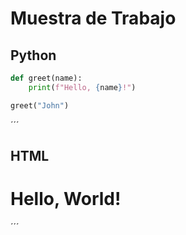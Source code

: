 # Muestra de Trabajo

## Python

```python
def greet(name):
    print(f"Hello, {name}!")

greet("John")
```
´´´

 ## HTML
<!DOCTYPE html>
<html lang="en">
<head>
    <meta charset="UTF-8">
    <meta name="viewport" content="width=device-width, initial-scale=1.0">
    <title>Sample HTML</title>
</head>
<body>
    <h1>Hello, World!</h1>
</body>
</html>
´´´